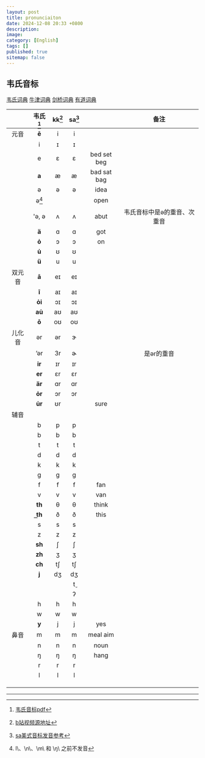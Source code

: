 ```yaml
---
layout: post
title: pronunciaiton
date: 2024-12-08 20:33 +0800
description:
image:
category: [English]
tags: []
published: true
sitemap: false
---
```


## 韦氏音标

[韦氏词典](https://www.merriam-webster.com/) [牛津词典](https://www.oxfordlearnersdictionaries.com/definition/american_english/) [剑桥词典](https://dictionary.cambridge.org/zhs/%E8%AF%8D%E5%85%B8/%E8%8B%B1%E8%AF%AD-%E6%B1%89%E8%AF%AD-%E7%AE%80%E4%BD%93/) [有道词典](https://dict.youdao.com/)

|        | 韦氏[^00] | kk[^02] | sa[^01] |             |            备注             |
| :----: | :-------: | :-----: | :-----: | :---------: | :-------------------------: |
|  元音  |   **ē**   |    i    |    i    |             |                             |
|        |     i     |    ɪ    |    ɪ    |             |                             |
|        |     e     |    ɛ    |    ɛ    | bed set beg |                             |
|        |   **a**   |    æ    |    æ    | bad sat bag |                             |
|        |     ə     |    ə    |    ə    |    idea     |                             |
|        |  ə[^13]   |         |         |    open     |                             |
|        |   'ə, ə   |    ʌ    |    ʌ    |    abut     | 韦氏音标中是ə的重音、次重音 |
|        |   **ä**   |    ɑ    |    ɑ    |     got     |                             |
|        |   **ȯ**   |    ɔ    |    ɔ    |     on      |                             |
|        |   **u̇**   |    ʊ    |    ʊ    |             |                             |
|        |   **ü**   |    u    |    u    |             |                             |
| 双元音 |   **ā**   |   eɪ    |   eɪ    |             |                             |
|        |   **ī**   |   aɪ    |   aɪ    |             |                             |
|        |  **ȯi**   |   ɔɪ    |   ɔɪ    |             |                             |
|        |  **au̇**   |   aʊ    |   aʊ    |             |                             |
|        |   **ō**   |   oʊ    |   oʊ    |             |                             |
| 儿化音 |    ər     |   ər    |    ɝ    |             |                             |
|        |    ’ər    |   3r    |    ɚ    |             |         是ər的重音          |
|        |  **ir**   |   ɪr    |   ɪr    |             |                             |
|        |  **er**   |   ɛr    |   ɛr    |             |                             |
|        |  **är**   |   ɑr    |   ɑr    |             |                             |
|        |  **ȯr**   |   ɔr    |   ɔr    |             |                             |
|        |  **u̇r**   |   ʊr    |         |    sure     |                             |
|  辅音  |           |         |         |             |                             |
|        |     b     |    p    |    p    |             |                             |
|        |     b     |    b    |    b    |             |                             |
|        |     t     |    t    |    t    |             |                             |
|        |     d     |    d    |    d    |             |                             |
|        |     k     |    k    |    k    |             |                             |
|        |     g     |    g    |    g    |             |                             |
|        |     f     |    f    |    f    |     fan     |                             |
|        |     v     |    v    |    v    |     van     |                             |
|        |  **th**   |    θ    |    θ    |    think    |                             |
|        |  **t͟h**   |    ð    |    ð    |    this     |                             |
|        |     s     |    s    |    s    |             |                             |
|        |     z     |    z    |    z    |             |                             |
|        |  **sh**   |    ʃ    |    ʃ    |             |                             |
|        |  **zh**   |    ʒ    |    ʒ    |             |                             |
|        |  **ch**   |   tʃ    |   tʃ    |             |                             |
|        |   **j**   |   dʒ    |   dʒ    |             |                             |
|        |           |         |    t̬    |             |                             |
|        |           |         |    ʔ    |             |                             |
|        |     h     |    h    |    h    |             |                             |
|        |     w     |    w    |    w    |             |                             |
|        |   **y**   |    j    |    j    |     yes     |                             |
|  鼻音  |     m     |    m    |    m    |  meal aim   |                             |
|        |     n     |    n    |    n    |    noun     |                             |
|        |     ŋ     |    ŋ    |    ŋ    |    hang     |                             |
|        |     r     |    r    |    r    |             |                             |
|        |     l     |    l    |    l    |             |                             |
|        |           |         |         |             |                             |
|        |           |         |         |             |                             |
|        |           |         |         |             |                             |

[^00]:[韦氏音标pdf](https://merriam-webster.com/assets/mw/static/pdf/help/guide-to-pronunciation.pdf)
[^01]:[sa美式音标发音参考](https://soundsamerican.net/)
[^02]:[b站视频源地址](https://space.bilibili.com/433248184/lists/2544148?type=series)
[^11]:许多英语变体不允许 \e\ 后面跟以 \r\ 开头的下一个音节。在这种情况下，\e-r\ 的序列被 \er\ 替换，并且像very 和vary 这样的单词对是同音词。这并不总是在转录中表明。读者应该假设对于此类说话者来说，任何 \e-r\ 序列都将是 \er\。
[^12]: 许多英语变体不允许 \a\ 后面跟以 \r\ 开头的下一个音节。在这种情况下，\a-r\ 的序列被 \er\ 替换，并且像 arrow 和 aero 这样的单词对是同音词。这并不总是在转录中表明。读者应该假设任何 \a-r\ 序列对于此类说话人来说都是 \er\。当 \ŋ\ 之前时，\a\ 后面通常会跟一个 \y\ 声音。对于许多说话者来说，所得的元音听起来很像 \ā\
[^13]:l\、\n\、\m\ 和 \ŋ\ 之前不发音



------

